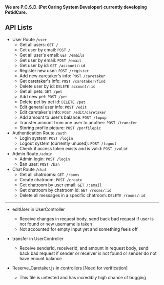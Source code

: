 **We are P.C.S.D. (Pet Caring System Developer) currently developing PetidCare.**

## API Lists
- User Route `/user`
    - Get all users: `GET /`
    - Get user by email: `POST /`
    - Get all user's email: `GET /emails`
    - Get user by email: `POST /email`
    - Get user by id: `GET /account/:id`
    - Register new user: `POST /register`
    - Add new caretaker's info: `POST /caretaker`
    - Get caretaker's info: `POST /caretaker/find`
    - Delete user by id: `DELETE account/:id`
    - Get all pets: `GET /pet`
    - Add new pet: `POST /pet`
    - Delete pet by pet id: `DELETE /pet`
    - Edit general user info: `POST /edit`
    - Edit caretaker's info: `POST /edit/caretaker`
    - Add amount to user's balance: `POST /topup`
    - Transfer amount from one user to another: `POST /transfer`
    - Storing profile picture: `POST /porfilepic`
- Authentication Route `/auth`
    - Login system: `POST /login`
    - Logout system (currently unused): `POST /logout`
    - Check if access token exists and is valid: `POST /valid`
- Admin Route `/admin`
    - Admin login: `POST /login`
    - Ban user: `POST /ban`
- Chat Route `/chat`
    - Get all chatrooms: `GET /rooms`
    - Create chatroom: `POST /create`
    - Get chatroom by user email: `GET /:email`
    - Get chatroom by chatroom id: `GET /rooms/:id`
    - Delete all messages in a specific chatroom: `DELETE /rooms/:id`

---

- editUser in UserController
    - Receive changes in request body, send back bad request if user is not found or new username is taken 
    - Not accounted for empty input yet and something feels off

- transfer in UserController
    - Receive senderId, receiverId, and amount in request body, send back bad request if sender or receiver is not found or sender do not have enount balance

- Reserve_Caretaker.js in controllers [Need for verification]
    - This file is untested and has incredibly high chance of bugging